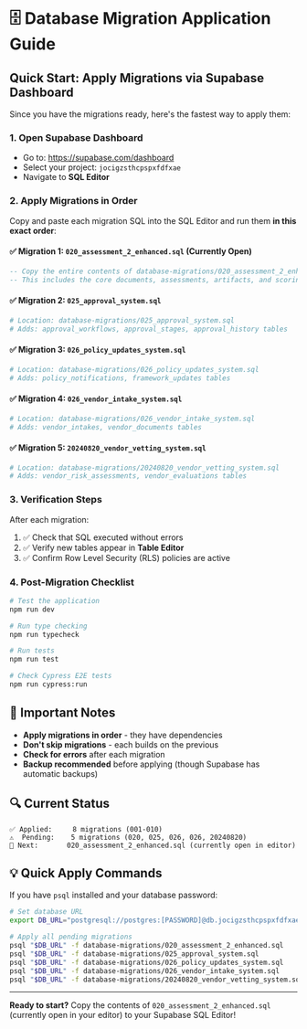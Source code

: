 # 🗄️ Database Migration Application Guide

## Quick Start: Apply Migrations via Supabase Dashboard

Since you have the migrations ready, here's the fastest way to apply them:

### 1. Open Supabase Dashboard
- Go to: https://supabase.com/dashboard
- Select your project: `jocigzsthcpspxfdfxae`
- Navigate to **SQL Editor**

### 2. Apply Migrations in Order

Copy and paste each migration SQL into the SQL Editor and run them **in this exact order**:

#### ✅ Migration 1: `020_assessment_2_enhanced.sql` (Currently Open)
```sql
-- Copy the entire contents of database-migrations/020_assessment_2_enhanced.sql
-- This includes the core documents, assessments, artifacts, and scoring tables
```

#### ✅ Migration 2: `025_approval_system.sql`
```bash
# Location: database-migrations/025_approval_system.sql
# Adds: approval_workflows, approval_stages, approval_history tables
```

#### ✅ Migration 3: `026_policy_updates_system.sql`
```bash
# Location: database-migrations/026_policy_updates_system.sql  
# Adds: policy_notifications, framework_updates tables
```

#### ✅ Migration 4: `026_vendor_intake_system.sql`
```bash
# Location: database-migrations/026_vendor_intake_system.sql
# Adds: vendor_intakes, vendor_documents tables
```

#### ✅ Migration 5: `20240820_vendor_vetting_system.sql`
```bash
# Location: database-migrations/20240820_vendor_vetting_system.sql
# Adds: vendor_risk_assessments, vendor_evaluations tables
```

### 3. Verification Steps

After each migration:
1. ✅ Check that SQL executed without errors
2. ✅ Verify new tables appear in **Table Editor**
3. ✅ Confirm Row Level Security (RLS) policies are active

### 4. Post-Migration Checklist

```bash
# Test the application
npm run dev

# Run type checking
npm run typecheck

# Run tests
npm run test

# Check Cypress E2E tests
npm run cypress:run
```

## 🚨 Important Notes

- **Apply migrations in order** - they have dependencies
- **Don't skip migrations** - each builds on the previous
- **Check for errors** after each migration
- **Backup recommended** before applying (though Supabase has automatic backups)

## 🔍 Current Status

```
✅ Applied:     8 migrations (001-010)
⚠️  Pending:    5 migrations (020, 025, 026, 026, 20240820)
🎯 Next:       020_assessment_2_enhanced.sql (currently open in editor)
```

## 💡 Quick Apply Commands

If you have `psql` installed and your database password:

```bash
# Set database URL
export DB_URL="postgresql://postgres:[PASSWORD]@db.jocigzsthcpspxfdfxae.supabase.co:5432/postgres"

# Apply all pending migrations
psql "$DB_URL" -f database-migrations/020_assessment_2_enhanced.sql
psql "$DB_URL" -f database-migrations/025_approval_system.sql
psql "$DB_URL" -f database-migrations/026_policy_updates_system.sql
psql "$DB_URL" -f database-migrations/026_vendor_intake_system.sql
psql "$DB_URL" -f database-migrations/20240820_vendor_vetting_system.sql
```

---

**Ready to start?** Copy the contents of `020_assessment_2_enhanced.sql` (currently open in your editor) to your Supabase SQL Editor!
